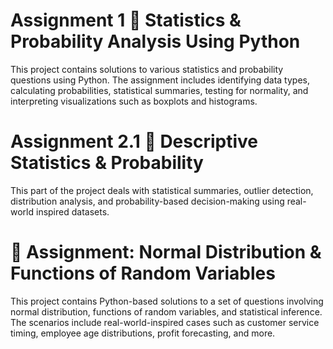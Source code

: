 # Assignment 1 📘 Statistics & Probability Analysis Using Python

This project contains solutions to various statistics and probability questions using Python. The assignment includes identifying data types, calculating probabilities, statistical summaries, testing for normality, and interpreting visualizations such as boxplots and histograms.

# Assignment 2.1 📘 Descriptive Statistics & Probability

This part of the project deals with statistical summaries, outlier detection, distribution analysis, and probability-based decision-making using real-world inspired datasets.

# 📘 Assignment: Normal Distribution & Functions of Random Variables
This project contains Python-based solutions to a set of questions involving normal distribution, functions of random variables, and statistical inference. The scenarios include real-world-inspired cases such as customer service timing, employee age distributions, profit forecasting, and more.
